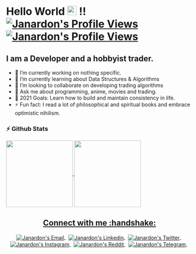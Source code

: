 <!--Header-->
<h1> Hello World <img src="https://i.gifer.com/origin/0c/0c71e4577721c09ecca15af4f273e4d0_w200.gif" width="25px" height="25px" > !!
<a href="#">
  <img alt="Janardon's Profile Views" src="https://komarev.com/ghpvc/?username=janardonh&color=blue" />
</a>
<a href="https://github.com/janardonh?tab=followers">
  <img alt="Janardon's Profile Views" src="https://img.shields.io/github/followers/janardonh.svg?style=flat&label=Follow" />
</a>
</h1>

## I am a Developer and a hobbyist trader.

- 🔭 I’m currently working on nothing specific.
- 🌱 I’m currently learning about Data Structures & Algorithms
- 👯 I’m looking to collaborate on developing trading algorithms
- 💬 Ask me about programming, anime, movies and trading.
- 🥅 2021 Goals: Learn how to build and maintain consistency in life.
- ⚡ Fun fact: I read a lot of philosophical and spiritual books and embrace optimistic nihilism.


<!--Mid GIF
</hr>
<p align="center">
<img align="center" src="https://media.giphy.com/media/CchzkJJ6UrQmQ/giphy.gif" width="100%" height="400px"/>
</p>
<p align="center"><i><b>When I see a bug in my code 天照 </b></i></p>
</hr>
</br>
-->
### :zap: Github Stats

<p align="left">
<a href="https://github.com/janardonh">
  <img align="center" height="180px" src="https://github-readme-stats.anuraghazra1.vercel.app/api?username=janardonh&layout=compact&show_icons=true&theme=tokyonight&line_height=27&title_color=FFFFFF"
</a>
<a href="https://github.com/janardonh">
  <img align="center" height="180px" src="https://github-readme-stats.vercel.app/api/top-langs/?username=janardonh&layout=compact&&show_icons=true&theme=tokyonight&line_height=27&title_color=FFFFFF"
</a>
</p>


<!--Social-->
<p align="center">
  <h2 align="center"> Connect with me :handshake:</h2>
</p>
<p align="center">
<a href="mailto:janardonhazarika7@gmail.com" target="_blank">
  <img align="center" alt="Janardon's Email" src="https://img.icons8.com/fluent/48/000000/gmail--v2.png"/>
</a>
&nbsp;
<a href="https://www.linkedin.com/in/janardon-hazarika-7b3b7b189/" target="_blank">
  <img align="center" alt="Janardon's Linkedin" src="https://img.icons8.com/fluent/48/000000/linkedin.png"/>
</a>
&nbsp;
 <!--
<a href="https://codeforces.com/profile/ZetaFunction" target="_blank">
  <img align="center" alt="Deep's Codeforces" width="60px" src="https://lh3.googleusercontent.com/-9azrA7GgyNpNVfHRI5xLhRyy4OuqevecUAjUFFfpJccTGHkdd4oXYfw11Z5-jxlDRM=s200" />
</a>
&nbsp;

<a href="https://www.codechef.com/users/deep2905" target="_blank">
  <img align="center" alt="Deep's CodeChef" width="48px" src="https://s3.amazonaws.com/codechef_shared/sites/default/files/uploads/pictures/811b20a47eac52b10c90ab82e0628e21.png"/>
</a>
&nbsp;
-->
<a href="https://twitter.com/janardon_h/" target="_blank">
  <img align="center" alt="Janardon's Twitter" src="https://img.icons8.com/fluent/48/000000/twitter.png"/>
</a>
&nbsp;
<a href="https://www.instagram.com/janardon_hazarika/" target="_blank">
  <img align="center" alt="Janardon's Instagram" src="https://img.icons8.com/fluent/48/000000/instagram-new.png" />
</a>
&nbsp;
<a href="https://www.reddit.com/user/mind_uncapped/" target="_blank">
  <img align="center" alt="Janardon's Reddit" src="https://img.icons8.com/fluent/48/000000/reddit.png" />
</a>
&nbsp;
<a href="https://t.me/janardon_hazarika" target="_blank">
  <img align="center" alt="Janardon's Telegram" src="https://img.icons8.com/color/48/000000/telegram-app.png" />
</a>
&nbsp;
<!--
<a href="https://discord.gg/" target="_blank">
  <img align="center" alt="Janardon's Discord" src="https://img.icons8.com/fluent/48/000000/discord-logo.png" />
</a>
&nbsp;

</p>

<h3 align="center">Show some :heart: by starring some of the repositories!</h3>

<!--OLD-->
<!--<h3 align="center">Show some <img src="https://media.giphy.com/media/l0K4kWJir91VEoa1W/giphy.gif" width="75px" > by starring some of the repositories!</h3>-->
<!--<img src="https://github-readme-quotes.herokuapp.com/quote?theme=tokyonight" /> 
--> 
